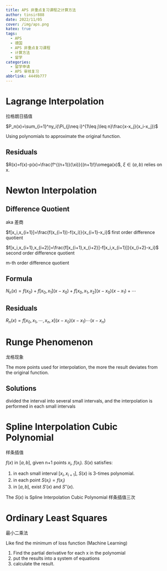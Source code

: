 ```yaml
---
title: APS 非重点复习课程之计算方法
author: tinsir888
date: 2022/11/05
cover: /img/aps.png
katex: true
tags:
  - APS
  - 德国
  - APS 非重点复习课程
  - 计算方法
  - 留学
categories:
  - 留学申请
  - APS 审核复习
abbrlink: 4449b777
---
```


 

# Lagrange Interpolation

拉格朗日插值

$P_n(x)=\sum_{i=1}^ny_i(\Pi_{j\neq i}^{1\leq j\leq n}\frac{x-x_j}{x_i-x_j})$

Using polynomials to approximate the original function.

## Residuals

$R(x)=f(x)-p(x)=\frac{f^{(n+1)}(\xi)}{(n+1)!}\omega(x)$, $\xi\in(a,b)$ relies on x.

# Newton Interpolation

## Difference Quotient

aka 差商

$f[x_i,x_{i+1}]=\frac{f(x_{i+1})-f(x_i)}{x_{i+1}-x_i}$ first order difference quotient

$f[x_i,x_{i+1},x_{i+2}]=\frac{f[x_{i+1},x_{i+2}]-f[x_i,x_{i+1}]}{x_{i+2}-x_i}$ second order difference quotient

m-th order difference quotient

## Formula

$N_n(x)=f(x_0)+f[x_0,x_1](x-x_0)+f[x_0,x_1,x_2](x-x_0)(x-x_1)+\cdots$

## Residuals

$R_n(x)=f[x_0,x_1,\cdots,x_n,x](x-x_0)(x-x_1)\cdots(x-x_n)$

# Runge Phenomenon

龙格现象

The more points used for interpolation, the more the result deviates from the original function.

## Solutions

divided the interval into several small intervals, and the interpolation is performed in each small intervals

# Spline Interpolation Cubic Polynomial

样条插值

$f(x)$ in $[a,b]$, given n+1 points $x_i$, $f(x_i)$. $S(x)$ satisfies:

1. in each small interval $[x_i,x_{i+1}]$, $S(x)$ is 3-times polynomial.
2. in each point $S(x_i)=f(x_i)$
3. in $[a,b]$, exist $S'(x)$ and $S''(x)$.

The $S(x)$ is Spline Interpolation Cubic Polynomial 样条插值三次

# Ordinary Least Squares

最小二乘法

Like find the minimum of loss function (Machine Learning)

1. Find the partial derivative for each x in the polynomial
2. put the results into a system of equations
3. calculate the result.